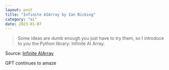 ```yaml
---
layout: post
title: "Infinite AIArray by Ian Bicking"
category: "ai"
date: 2023-01-07
---
```


> Some ideas are dumb enough you just have to try them, so I introduce to you the Python library: Infinite AI Array.

Source: [Infinite AIArray](https://ianbicking.org/blog/2023/01/infinite-ai-array.html)

GPT continues to amaze
